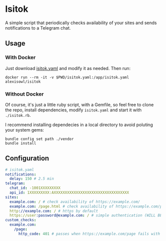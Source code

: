 # Isitok
A simple script that periodically checks availability of your sites and
sends notifications to a Telegram chat.

## Usage
### With Docker
Just download [isitok.yaml](isitok.yaml?raw=1) and modify it as needed. Then run:

```shell
docker run --rm -it -v $PWD/isitok.yaml:/app/isitok.yaml alexisowl/isitok
```

### Without Docker
Of course, it's just a little ruby script, with a Gemfile, so feel free to clone the repo,
install dependencies, modify `isitok.yaml` and start it with `./isitok.rb`.

I recommend installing dependecies in a local directory to avoid poluting your system gems:

```shell
bundle config set path ./vendor
bundle install
```

## Configuration
```yaml
# isitok.yaml
notifications:
  delay: 150 # 2.5 min
telegram:
  chat_id: -1001XXXXXXXXX
  api_id: 1XXXXXXXXX:AXXXXXXXXXXXXXXXXXXXXXXXXXXXXXXXXXX
sites:
  example.com: / # check availability of https://example.com/
  example.com: /page.html # check availability of https://example.com/page.html
  http://example.com: / # https by default
  https://user:password@example.com: / # simple authentication (WILL BE VISIBLE IN NOTIFICATIONS!)
custom_checks:
  example.com:
    /page:
      http_code: 401 # passes when https://example.com/page fails with HTTP 401 (authentication error)
```
